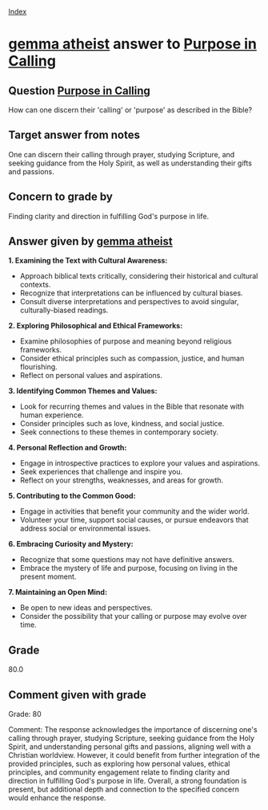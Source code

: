 
[Index](../../index.md)
# [gemma atheist](../../answering_models/gemma_atheist.md) answer to [Purpose in Calling](../../questions/Purpose_in_Calling.md)

## Question [Purpose in Calling](../../questions/Purpose_in_Calling.md)
How can one discern their 'calling' or 'purpose' as described in the Bible?

## Target answer from notes
One can discern their calling through prayer, studying Scripture, and seeking guidance from the Holy Spirit, as well as understanding their gifts and passions.

## Concern to grade by
Finding clarity and direction in fulfilling God's purpose in life.

## Answer given by [gemma atheist](../../answering_models/gemma_atheist.md)
**1. Examining the Text with Cultural Awareness:**

* Approach biblical texts critically, considering their historical and cultural contexts.
* Recognize that interpretations can be influenced by cultural biases.
* Consult diverse interpretations and perspectives to avoid singular, culturally-biased readings.


**2. Exploring Philosophical and Ethical Frameworks:**

* Examine philosophies of purpose and meaning beyond religious frameworks.
* Consider ethical principles such as compassion, justice, and human flourishing.
* Reflect on personal values and aspirations.


**3. Identifying Common Themes and Values:**

* Look for recurring themes and values in the Bible that resonate with human experience.
* Consider principles such as love, kindness, and social justice.
* Seek connections to these themes in contemporary society.


**4. Personal Reflection and Growth:**

* Engage in introspective practices to explore your values and aspirations.
* Seek experiences that challenge and inspire you.
* Reflect on your strengths, weaknesses, and areas for growth.


**5. Contributing to the Common Good:**

* Engage in activities that benefit your community and the wider world.
* Volunteer your time, support social causes, or pursue endeavors that address social or environmental issues.


**6. Embracing Curiosity and Mystery:**

* Recognize that some questions may not have definitive answers.
* Embrace the mystery of life and purpose, focusing on living in the present moment.


**7. Maintaining an Open Mind:**

* Be open to new ideas and perspectives.
* Consider the possibility that your calling or purpose may evolve over time.

## Grade
80.0

## Comment given with grade
Grade: 80

Comment: The response acknowledges the importance of discerning one's calling through prayer, studying Scripture, seeking guidance from the Holy Spirit, and understanding personal gifts and passions, aligning well with a Christian worldview. However, it could benefit from further integration of the provided principles, such as exploring how personal values, ethical principles, and community engagement relate to finding clarity and direction in fulfilling God's purpose in life. Overall, a strong foundation is present, but additional depth and connection to the specified concern would enhance the response.
